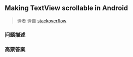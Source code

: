 ## Making TextView scrollable in Android

> 译者 译自 [stackoverflow](http://stackoverflow.com/questions/1748977/making-textview-scrollable-in-android) 

### 问题描述 

### 高票答案 

